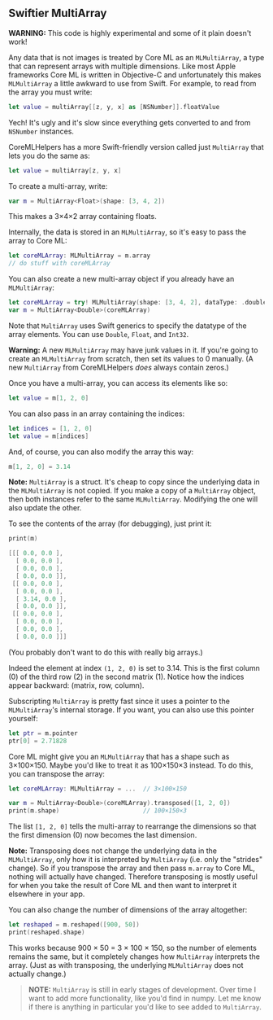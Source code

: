 ## Swiftier MultiArray

**WARNING:** This code is highly experimental and some of it plain doesn't work!

Any data that is not images is treated by Core ML as an `MLMultiArray`, a type that can represent arrays with multiple dimensions. Like most Apple frameworks Core ML is written in Objective-C and unfortunately this makes `MLMultiArray` a little awkward to use from Swift. For example, to read from the array you must write:

```swift
let value = multiArray[[z, y, x] as [NSNumber]].floatValue
```

Yech! It's ugly and it's slow since everything gets converted to and from `NSNumber` instances.

CoreMLHelpers has a more Swift-friendly version called just `MultiArray` that lets you do the same as:

```swift
let value = multiArray[z, y, x]
```

To create a multi-array, write:

```swift
var m = MultiArray<Float>(shape: [3, 4, 2])
```

This makes a 3×4×2 array containing floats.

Internally, the data is stored in an `MLMultiArray`, so it's easy to pass the array to Core ML:

```swift
let coreMLArray: MLMultiArray = m.array
// do stuff with coreMLArray
```

You can also create a new multi-array object if you already have an `MLMultiArray`:

```swift
let coreMLArray = try! MLMultiArray(shape: [3, 4, 2], dataType: .double)
var m = MultiArray<Double>(coreMLArray)
```

Note that `MultiArray` uses Swift generics to specify the datatype of the array elements. You can use `Double`, `Float`, and `Int32`.

**Warning:** A new `MLMultiArray` may have junk values in it. If you're going to create an `MLMultiArray` from scratch, then set its values to 0 manually. (A new `MultiArray` from CoreMLHelpers *does* always contain zeros.)

Once you have a multi-array, you can access its elements like so:

```swift
let value = m[1, 2, 0]
```

You can also pass in an array containing the indices:

```swift
let indices = [1, 2, 0]
let value = m[indices]
```

And, of course, you can also modify the array this way:

```swift
m[1, 2, 0] = 3.14
```

**Note:** `MultiArray` is a struct. It's cheap to copy since the underlying data in the `MLMultiArray` is not copied. If you make a copy of a `MultiArray` object, then both instances refer to the same `MLMultiArray`. Modifying the one will also update the other.

To see the contents of the array (for debugging), just print it:

```swift
print(m)

[[[ 0.0, 0.0 ],
  [ 0.0, 0.0 ],
  [ 0.0, 0.0 ],
  [ 0.0, 0.0 ]],
 [[ 0.0, 0.0 ],
  [ 0.0, 0.0 ],
  [ 3.14, 0.0 ],
  [ 0.0, 0.0 ]],
 [[ 0.0, 0.0 ],
  [ 0.0, 0.0 ],
  [ 0.0, 0.0 ],
  [ 0.0, 0.0 ]]]
```

(You probably don't want to do this with really big arrays.)

Indeed the element at index `(1, 2, 0)` is set to 3.14. This is the first column (0) of the third row (2) in the second matrix (1). Notice how the indices appear backward: (matrix, row, column).

Subscripting `MultiArray` is pretty fast since it uses a pointer to the `MLMultiArray`'s internal storage. If you want, you can also use this pointer yourself:

```swift
let ptr = m.pointer
ptr[0] = 2.71828
```

Core ML might give you an `MLMultiArray` that has a shape such as 3×100×150. Maybe you'd like to treat it as 100×150×3 instead. To do this, you can transpose the array:

```swift
let coreMLArray: MLMultiArray = ...  // 3×100×150

var m = MultiArray<Double>(coreMLArray).transposed([1, 2, 0])
print(m.shape)                       // 100×150×3
```

The list `[1, 2, 0]` tells the multi-array to rearrange the dimensions so that the first dimension (0) now becomes the last dimension.

**Note:** Transposing does not change the underlying data in the `MLMultiArray`, only how it is interpreted by `MultiArray` (i.e. only the "strides" change). So if you transpose the array and then pass `m.array` to Core ML, nothing will actually have changed. Therefore transposing is mostly useful for when you take the result of Core ML and then want to interpret it elsewhere in your app.

You can also change the number of dimensions of the array altogether:

```swift
let reshaped = m.reshaped([900, 50])
print(reshaped.shape)
```

This works because 900 × 50 = 3 × 100 × 150, so the number of elements remains the same, but it completely changes how `MultiArray` interprets the array. (Just as with transposing, the underlying `MLMultiArray` does not actually change.)

> **NOTE:** `MultiArray` is still in early stages of development. Over time I want to add more functionality, like you'd find in numpy. Let me know if there is anything in particular you'd like to see added to `MultiArray`.
